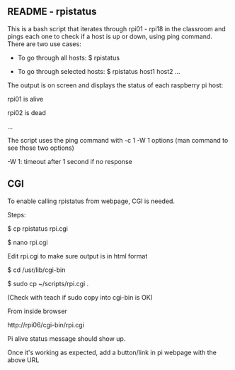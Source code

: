 ## README - rpistatus ##

This is a bash script that iterates through rpi01 - rpi18 in the classroom and pings each
one to check if a host is up or down, using ping command. There are two use cases:

- To go through all hosts: $ rpistatus

- To go through selected hosts: $ rpistatus host1 host2 ...

The output is on screen and displays the status of each raspberry pi host:

rpi01 is alive

rpi02 is dead

...

The script uses the ping command with -c 1 -W 1 options (man command to see those two options)

-W 1: timeout after 1 second if no response

## CGI ##

To enable calling rpistatus from webpage, CGI is needed.

Steps:

 $ cp rpistatus rpi.cgi

 $ nano rpi.cgi
  
 Edit rpi.cgi to make sure output is in html format

 $ cd /usr/lib/cgi-bin

 $ sudo cp ~/scripts/rpi.cgi .

 (Check with teach if sudo copy into cgi-bin is OK)

 From inside browser

 http://rpi06/cgi-bin/rpi.cgi
 
 Pi alive status message should show up.

 Once it's working as expected, add a button/link in pi webpage with the above URL

